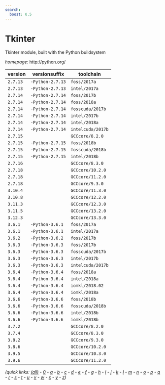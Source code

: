 ```yaml
---
search:
  boost: 0.5
---
```

# Tkinter

Tkinter module, built with the Python buildsystem

*homepage*: <http://python.org/>

version | versionsuffix | toolchain
--------|---------------|----------
``2.7.13`` | ``-Python-2.7.13`` | ``foss/2017a``
``2.7.13`` | ``-Python-2.7.13`` | ``intel/2017a``
``2.7.14`` | ``-Python-2.7.14`` | ``foss/2017b``
``2.7.14`` | ``-Python-2.7.14`` | ``foss/2018a``
``2.7.14`` | ``-Python-2.7.14`` | ``fosscuda/2017b``
``2.7.14`` | ``-Python-2.7.14`` | ``intel/2017b``
``2.7.14`` | ``-Python-2.7.14`` | ``intel/2018a``
``2.7.14`` | ``-Python-2.7.14`` | ``intelcuda/2017b``
``2.7.15`` |  | ``GCCcore/8.2.0``
``2.7.15`` | ``-Python-2.7.15`` | ``foss/2018b``
``2.7.15`` | ``-Python-2.7.15`` | ``fosscuda/2018b``
``2.7.15`` | ``-Python-2.7.15`` | ``intel/2018b``
``2.7.16`` |  | ``GCCcore/8.3.0``
``2.7.18`` |  | ``GCCcore/10.2.0``
``2.7.18`` |  | ``GCCcore/11.2.0``
``2.7.18`` |  | ``GCCcore/9.3.0``
``3.10.4`` |  | ``GCCcore/11.3.0``
``3.10.8`` |  | ``GCCcore/12.2.0``
``3.11.3`` |  | ``GCCcore/12.3.0``
``3.11.5`` |  | ``GCCcore/13.2.0``
``3.12.3`` |  | ``GCCcore/13.3.0``
``3.6.1`` | ``-Python-3.6.1`` | ``foss/2017a``
``3.6.1`` | ``-Python-3.6.1`` | ``intel/2017a``
``3.6.2`` | ``-Python-3.6.2`` | ``foss/2017b``
``3.6.3`` | ``-Python-3.6.3`` | ``foss/2017b``
``3.6.3`` | ``-Python-3.6.3`` | ``fosscuda/2017b``
``3.6.3`` | ``-Python-3.6.3`` | ``intel/2017b``
``3.6.3`` | ``-Python-3.6.3`` | ``intelcuda/2017b``
``3.6.4`` | ``-Python-3.6.4`` | ``foss/2018a``
``3.6.4`` | ``-Python-3.6.4`` | ``intel/2018a``
``3.6.4`` | ``-Python-3.6.4`` | ``iomkl/2018.02``
``3.6.4`` | ``-Python-3.6.4`` | ``iomkl/2018a``
``3.6.6`` | ``-Python-3.6.6`` | ``foss/2018b``
``3.6.6`` | ``-Python-3.6.6`` | ``fosscuda/2018b``
``3.6.6`` | ``-Python-3.6.6`` | ``intel/2018b``
``3.6.6`` | ``-Python-3.6.6`` | ``iomkl/2018b``
``3.7.2`` |  | ``GCCcore/8.2.0``
``3.7.4`` |  | ``GCCcore/8.3.0``
``3.8.2`` |  | ``GCCcore/9.3.0``
``3.8.6`` |  | ``GCCcore/10.2.0``
``3.9.5`` |  | ``GCCcore/10.3.0``
``3.9.6`` |  | ``GCCcore/11.2.0``


*(quick links: [(all)](../index.md) - [0](../0/index.md) - [a](../a/index.md) - [b](../b/index.md) - [c](../c/index.md) - [d](../d/index.md) - [e](../e/index.md) - [f](../f/index.md) - [g](../g/index.md) - [h](../h/index.md) - [i](../i/index.md) - [j](../j/index.md) - [k](../k/index.md) - [l](../l/index.md) - [m](../m/index.md) - [n](../n/index.md) - [o](../o/index.md) - [p](../p/index.md) - [q](../q/index.md) - [r](../r/index.md) - [s](../s/index.md) - [t](../t/index.md) - [u](../u/index.md) - [v](../v/index.md) - [w](../w/index.md) - [x](../x/index.md) - [y](../y/index.md) - [z](../z/index.md))*

